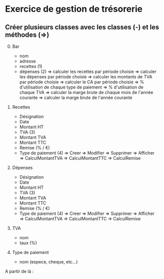 # Exercice de gestion de trésorerie

## Créer plusieurs classes avec les classes (-) et les méthodes (=>) 

0. Bar
	- nom
	- adresse
	- recettes (1)
	- dépenses (2)
	=> calculer les recettes par période choisie
	=> calculer les dépenses par période choisie
	=> calculer les montants de TVA par période choisie
	=> calculer le CA par période choisie
	=> % d'utilisation de chaque type de paiement
	=> % d'utilisation de chaque TVA
	=> calculer la marge brute de chaque mois de l'année courante
	=> calculer la marge brute de l'année courante

1. Recettes
	- Désignation
	- Date
	- Montant HT
	- TVA (3)
	- Montant TVA
	- Montant TTC
	- Remise (% / €)
	- Type de paiement (4)
	=> Creer
	=> Modifier
	=> Supprimer
	=> Afficher
	=> CalculMontantTVA
	=> CalculMontantTTC
	=> CalculRemise
2. Dépenses
	- Désignation
	- Date
	- Montant HT
	- TVA (3)
	- Montant TVA
	- Montant TTC
	- Remise (% / €)
	- Type de paiement (4)
	=> Creer
	=> Modifier
	=> Supprimer
	=> Afficher
	=> CalculMontantTVA
	=> CalculMontantTTC
	=> CalculRemise
3. TVA
	- nom
	- taux (%)
4. Type de paiement
	- nom (espece, cheque, etc...)

A partir de là : 
